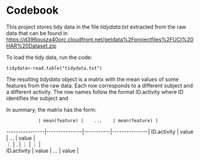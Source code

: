 Codebook
========
This project stores tidy data in the file *tidydata.txt* extracted from the raw data that can be found in https://d396qusza40orc.cloudfront.net/getdata%2Fprojectfiles%2FUCI%20HAR%20Dataset.zip 

To load the tidy data, run the code:
```{r}
tidydata<-read.table("tidydata.txt")
```

The resulting *tidydata* object is a matrix with the mean values of some features from the raw data. Each row corresponds to a different subject and a different activity. The row names follow the format ID.activity where ID identifies the subject and 

In summary, the matrix has the form:

                | mean(feature) |    ...    | mean(feature) |
----------------|---------------|-----------|---------------| 
  ID.activity   |     value     |    ...    |    value      |   
    $\vdots$    |       .       |  $\vdots$ |    $\vdots$   |   
  ID.activity   |     value     |    ...    |    value      |   

